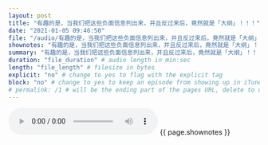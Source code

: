 ```yaml
---
layout: post
title: "有趣的是，当我们把这些负面信息列出来，并且反过来后，竟然就是「大纲」！！！" # quotes allow forbidden characters like the colon
date: "2021-01-05 09:46:50"
file: "/audio/有趣的是，当我们把这些负面信息列出来，并且反过来后，竟然就是「大纲」！！！.mp3"
shownotes: "有趣的是，当我们把这些负面信息列出来，并且反过来后，竟然就是「大纲」！！！"
summary: "有趣的是，当我们把这些负面信息列出来，并且反过来后，竟然就是「大纲」！！！"
duration: "file_duration" # audio length in min:sec
length: "file_length" # filesize in bytes
explicit: "no" # change to yes to flag with the explicit tag
block: "no" # change to yes to keep an episode from showing up in iTunes
# permalink: /1 # will be the ending part of the pages URL, delete to default to the title
---
```


<audio controls>
<source src="{{site.url}}{{site.baseurl}}{{ page.file }}" type="audio/x-mp3">
Your browser does not support the audio element.
</audio>
{{ page.shownotes }}
